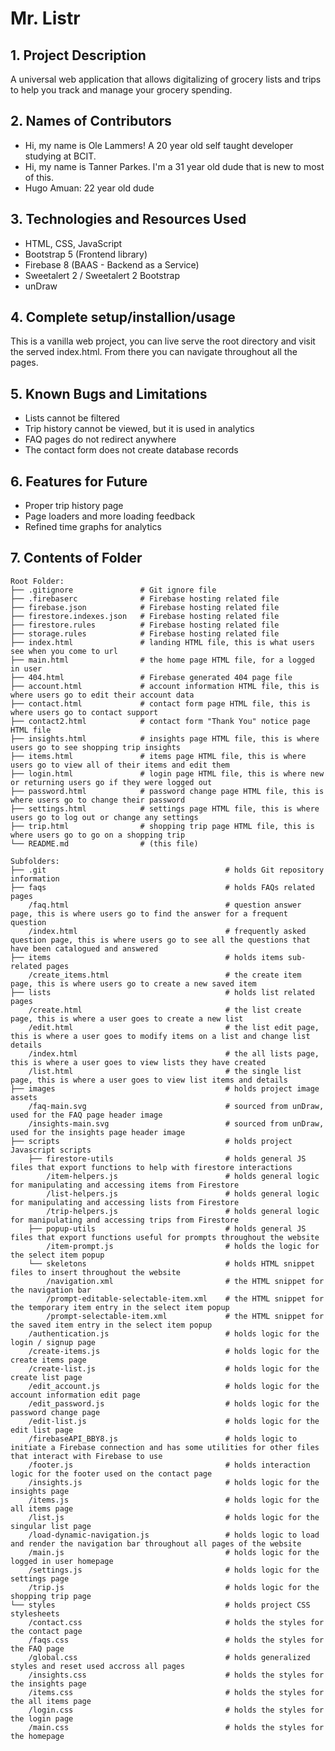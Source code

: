 # Mr. Listr

## 1. Project Description

A universal web application that allows digitalizing of grocery lists and trips to help you track and manage your grocery spending.

## 2. Names of Contributors

-   Hi, my name is Ole Lammers! A 20 year old self taught developer studying at BCIT.
-   Hi, my name is Tanner Parkes. I'm a 31 year old dude that is new to most of this.
-   Hugo Amuan: 22 year old dude

## 3. Technologies and Resources Used

-   HTML, CSS, JavaScript
-   Bootstrap 5 (Frontend library)
-   Firebase 8 (BAAS - Backend as a Service)
-   Sweetalert 2 / Sweetalert 2 Bootstrap
-   unDraw

## 4. Complete setup/installion/usage

This is a vanilla web project, you can live serve the root directory and visit the served index.html. From there you can navigate throughout all the pages.

## 5. Known Bugs and Limitations

-   Lists cannot be filtered
-   Trip history cannot be viewed, but it is used in analytics
-   FAQ pages do not redirect anywhere
-   The contact form does not create database records

## 6. Features for Future

-   Proper trip history page
-   Page loaders and more loading feedback
-   Refined time graphs for analytics

## 7. Contents of Folder

```
Root Folder:
├── .gitignore               # Git ignore file
├── .firebaserc              # Firebase hosting related file
├── firebase.json            # Firebase hosting related file
├── firestore.indexes.json   # Firebase hosting related file
├── firestore.rules          # Firebase hosting related file
├── storage.rules            # Firebase hosting related file
├── index.html               # landing HTML file, this is what users see when you come to url
├── main.html                # the home page HTML file, for a logged in user
├── 404.html                 # Firebase generated 404 page file
├── account.html             # account information HTML file, this is where users go to edit their account data
├── contact.html             # contact form page HTML file, this is where users go to contact support
├── contact2.html            # contact form "Thank You" notice page HTML file
├── insights.html            # insights page HTML file, this is where users go to see shopping trip insights
├── items.html               # items page HTML file, this is where users go to view all of their items and edit them
├── login.html               # login page HTML file, this is where new or returning users go if they were logged out
├── password.html            # password change page HTML file, this is where users go to change their password
├── settings.html            # settings page HTML file, this is where users go to log out or change any settings
├── trip.html                # shopping trip page HTML file, this is where users go to go on a shopping trip
└── README.md                # (this file)

Subfolders:
├── .git                                        # holds Git repository information
├── faqs                                        # holds FAQs related pages
    /faq.html                                   # question answer page, this is where users go to find the answer for a frequent question
    /index.html                                 # frequently asked question page, this is where users go to see all the questions that have been catalogued and answered
├── items                                       # holds items sub-related pages
    /create_items.html                          # the create item page, this is where users go to create a new saved item
├── lists                                       # holds list related pages
    /create.html                                # the list create page, this is where a user goes to create a new list
    /edit.html                                  # the list edit page, this is where a user goes to modify items on a list and change list details
    /index.html                                 # the all lists page, this is where a user goes to view lists they have created
    /list.html                                  # the single list page, this is where a user goes to view list items and details
├── images                                      # holds project image assets
    /faq-main.svg                               # sourced from unDraw, used for the FAQ page header image
    /insights-main.svg                          # sourced from unDraw, used for the insights page header image
├── scripts                                     # holds project Javascript scripts
    ├── firestore-utils                         # holds general JS files that export functions to help with firestore interactions
        /item-helpers.js                        # holds general logic for manipulating and accessing items from Firestore
        /list-helpers.js                        # holds general logic for manipulating and accessing lists from Firestore
        /trip-helpers.js                        # holds general logic for manipulating and accessing trips from Firestore
    ├── popup-utils                             # holds general JS files that export functions useful for prompts throughout the website
        /item-prompt.js                         # holds the logic for the select item popup
    └── skeletons                               # holds HTML snippet files to insert throughout the website
        /navigation.xml                         # the HTML snippet for the navigation bar
        /prompt-editable-selectable-item.xml    # the HTML snippet for the temporary item entry in the select item popup
        /prompt-selectable-item.xml             # the HTML snippet for the saved item entry in the select item popup
    /authentication.js                          # holds logic for the login / signup page
    /create-items.js                            # holds logic for the create items page
    /create-list.js                             # holds logic for the create list page
    /edit_account.js                            # holds logic for the account information edit page
    /edit_password.js                           # holds logic for the password change page
    /edit-list.js                               # holds logic for the edit list page
    /firebaseAPI_BBY8.js                        # holds logic to initiate a Firebase connection and has some utilities for other files that interact with Firebase to use
    /footer.js                                  # holds interaction logic for the footer used on the contact page
    /insights.js                                # holds logic for the insights page
    /items.js                                   # holds logic for the all items page
    /list.js                                    # holds logic for the singular list page
    /load-dynamic-navigation.js                 # holds logic to load and render the navigation bar throughout all pages of the website
    /main.js                                    # holds logic for the logged in user homepage
    /settings.js                                # holds logic for the settings page
    /trip.js                                    # holds logic for the shopping trip page
└── styles                                      # holds project CSS stylesheets
    /contact.css                                # holds the styles for the contact page
    /faqs.css                                   # holds the styles for the FAQ page
    /global.css                                 # holds generalized styles and reset used accross all pages
    /insights.css                               # holds the styles for the insights page
    /items.css                                  # holds the styles for the all items page
    /login.css                                  # holds the styles for the login page
    /main.css                                   # holds the styles for the homepage
```

